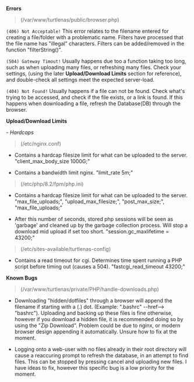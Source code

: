 __Errors__

> (/var/www/turtlenas/public/browser.php)

`(406) Not Acceptable!` This error relates to the filename entered for creating a file/folder with a problematic name. Filters have processed that the file name has "illegal" characters. Filters can be added/removed in the function "filterString()".

`(504) Gateway Timout!` Usually happens due too a function taking too long, such as when uploading many files, or refreshing many files. Check your settings, (using the later __Upload/Download Limits__ section for reference), and double-check all settings meet the expected server-load.

`(404) Not Found!` Usually happens if a file can not be found. Check what's trying to be accessed, and check if the file exists, or a link is found. If this happens when downloading a file, refresh the Database(DB) through the browser.

__Upload/Download Limits__

*- Hardcaps*

> (/etc/nginx.conf)

+ Contains a hardcap filesize limit for what can be uploaded to the server. "client_max_body_size 1000G;"

+ Contains a bandwidth limit nginx. "limit_rate 5m;"

> (/etc/php/8.2/fpm/php.ini) 

+ Contains a hardcap filesize limit for what can be uploaded to the server. "max_file_uploads;", "upload_max_filesize;", "post_max_size;", "max_file_uploads;"

+ After this number of seconds, stored php sessions will be seen as 'garbage' and cleaned up by the garbage collection process. Will stop a download mid upload if set too short. "session.gc_maxlifetime = 43200;"

> (/etc/sites-available/turtlenas-config)

+ Contains a read timeout for cgi. Determines time spent running a PHP script before timing out (causes a 504). "fastcgi_read_timeout 43200;"

__Known Bugs__

> (/var/www/turtlenas/private/PHP/handle-downloads.php)

+ Downloading "hidden/dotfiles" through a browser will append the filename if starting with a (.) dot. (Example: ".bashrc" --href--> "bashrc"). Uploading and backing up these files is fine otherwise, however if you download a hidden file, it is recommended doing so by using the "Zip Download". Problem could be due to nginx, or modern browser design appending it automatically. Unsure how to fix at the moment.

+ Logging onto a web-user with no files already in their root directory will cause a reaccuring prompt to refresh the database, in an attempt to find files. This can be stopped by pressing cancel and uploading new files. I have ideas to fix, however this specific bug is a low priority for the moment.
